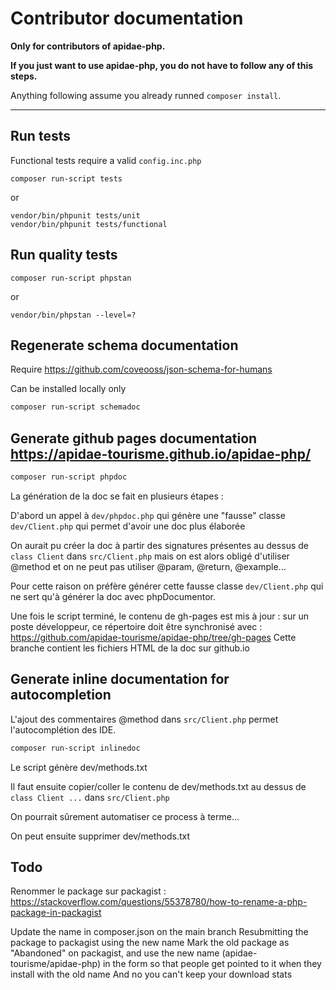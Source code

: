 # Contributor documentation

**Only for contributors of apidae-php.**

**If you just want to use apidae-php, you do not have to follow any of this steps.**

Anything following assume you already runned `composer install`.

---

## Run tests

Functional tests require a valid `config.inc.php`

```
composer run-script tests
```
or
```
vendor/bin/phpunit tests/unit
vendor/bin/phpunit tests/functional
```

## Run quality tests
```
composer run-script phpstan
```
or
```
vendor/bin/phpstan --level=?
```

## Regenerate schema documentation

Require https://github.com/coveooss/json-schema-for-humans

Can be installed locally only

```bash
composer run-script schemadoc
```

## Generate github pages documentation https://apidae-tourisme.github.io/apidae-php/

```bash
composer run-script phpdoc
```

La génération de la doc se fait en plusieurs étapes :

D'abord un appel à `dev/phpdoc.php` qui génère une "fausse" classe `dev/Client.php` qui permet d'avoir une doc plus élaborée

On aurait pu créer la doc à partir des signatures présentes au dessus de `class Client` dans `src/Client.php` mais on est alors obligé d'utiliser @method et on ne peut pas utiliser @param, @return, @example...

Pour cette raison on préfère générer cette fausse classe `dev/Client.php` qui ne sert qu'à générer la doc avec phpDocumentor.

Une fois le script terminé, le contenu de gh-pages est mis à jour : sur un poste développeur, ce répertoire doit être synchronisé avec : https://github.com/apidae-tourisme/apidae-php/tree/gh-pages
Cette branche contient les fichiers HTML de la doc sur github.io

## Generate inline documentation for autocompletion

L'ajout des commentaires @method dans `src/Client.php` permet l'autocomplétion des IDE.

```bash
composer run-script inlinedoc
```

Le script génère dev/methods.txt

Il faut ensuite copier/coller le contenu de dev/methods.txt au dessus de `class Client ...` dans `src/Client.php`

On pourrait sûrement automatiser ce process à terme...

On peut ensuite supprimer dev/methods.txt

## Todo

Renommer le package sur packagist :
https://stackoverflow.com/questions/55378780/how-to-rename-a-php-package-in-packagist

Update the name in composer.json on the main branch
Resubmitting the package to packagist using the new name
Mark the old package as "Abandoned" on packagist, and use the new name (apidae-tourisme/apidae-php) in the form so that people get pointed to it when they install with the old name
And no you can't keep your download stats